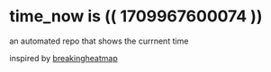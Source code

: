 # time_now is (( 1709967600074 ))

an automated repo that shows the currnent time

inspired by [breakingheatmap](https://github.com/breakingheatmap/breakingheatmap)